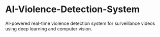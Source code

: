 # AI-Violence-Detection-System
AI-powered real-time violence detection system for surveillance videos using deep learning and computer vision.
